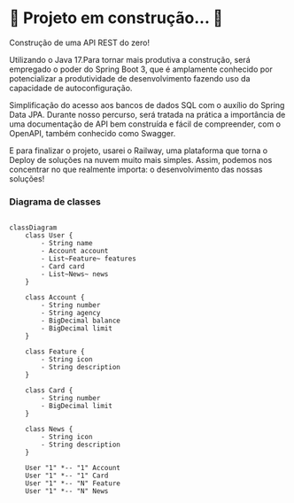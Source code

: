 # 🚧 Projeto em construção... 🚧

<p>Construção de uma API REST do zero!</p> 
<p>Utilizando o Java 17.Para tornar mais produtiva a construção, será empregado o poder do Spring Boot 3, que é amplamente conhecido por potencializar a produtividade
  de desenvolvimento fazendo uso da capacidade de autoconfiguração.</p>
  <p>Simplificação do acesso aos bancos de dados SQL com o auxílio do Spring Data JPA. Durante nosso percurso, será tratada na prática a importância de uma documentação 
    de API bem construída e fácil de compreender, com o OpenAPI, também conhecido como Swagger.</p>
    <p>E para finalizar o projeto, usarei o Railway, uma plataforma que torna o Deploy de soluções na nuvem muito mais simples. Assim, podemos nos concentrar no que realmente importa:
      o desenvolvimento das nossas soluções!

### Diagrama de classes

```mermaid

classDiagram
    class User {
        - String name
        - Account account
        - List~Feature~ features
        - Card card
        - List~News~ news
    }
    
    class Account {
        - String number
        - String agency
        - BigDecimal balance
        - BigDecimal limit
    }
    
    class Feature {
        - String icon
        - String description
    }
    
    class Card {
        - String number
        - BigDecimal limit
    }
    
    class News {
        - String icon
        - String description
    }
    
    User "1" *-- "1" Account
    User "1" *-- "1" Card
    User "1" *-- "N" Feature
    User "1" *-- "N" News
```
